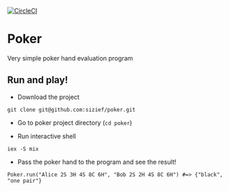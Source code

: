 [![CircleCI](https://circleci.com/gh/sizief/poker/tree/master.svg?style=svg)](https://circleci.com/gh/sizief/poker/tree/master)


# Poker

Very simple poker hand evaluation program


## Run and play!

- Download the project

`git clone git@github.com:sizief/poker.git`

- Go to poker project directory (`cd poker`)

- Run interactive shell 

`iex -S mix`

- Pass the poker hand to the program and see the result!

`Poker.run("Alice 2S 3H 4S 8C 6H", "Bob 2S 2H 4S 8C 6H") #=> {"black", "one pair"}`